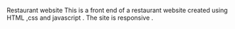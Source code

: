 Restaurant website
This is a front end of a restaurant website created using HTML ,css and javascript . The site is responsive .  
